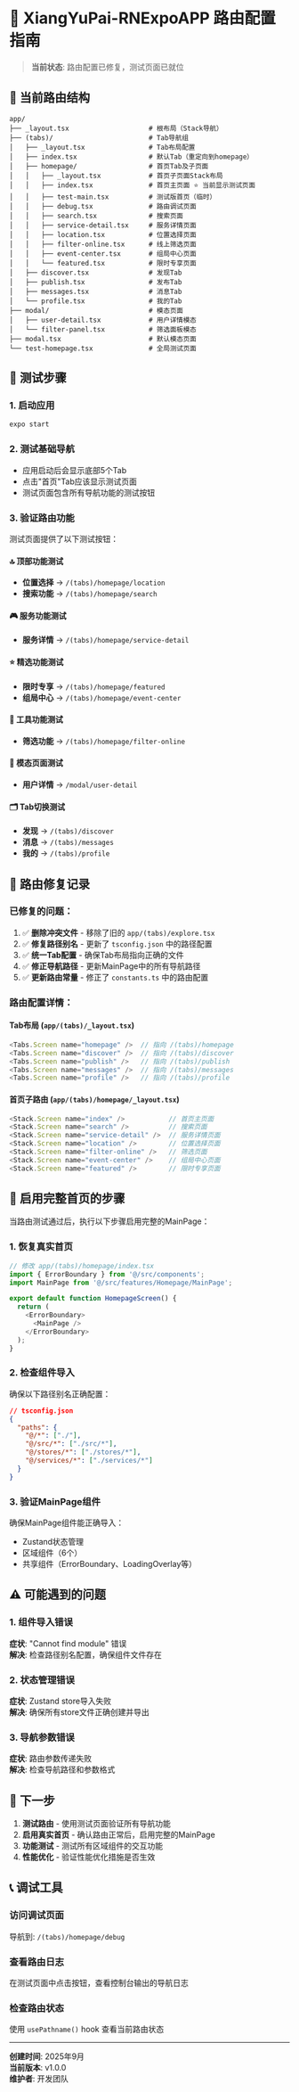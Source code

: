 # 🧭 XiangYuPai-RNExpoAPP 路由配置指南

> **当前状态**: 路由配置已修复，测试页面已就位

## 📁 **当前路由结构**

```
app/
├── _layout.tsx                    # 根布局（Stack导航）
├── (tabs)/                        # Tab导航组
│   ├── _layout.tsx                # Tab布局配置
│   ├── index.tsx                  # 默认Tab（重定向到homepage）
│   ├── homepage/                  # 首页Tab及子页面
│   │   ├── _layout.tsx            # 首页子页面Stack布局
│   │   ├── index.tsx              # 首页主页面 ⭐ 当前显示测试页面
│   │   ├── test-main.tsx          # 测试版首页（临时）
│   │   ├── debug.tsx              # 路由调试页面
│   │   ├── search.tsx             # 搜索页面
│   │   ├── service-detail.tsx     # 服务详情页面
│   │   ├── location.tsx           # 位置选择页面
│   │   ├── filter-online.tsx      # 线上筛选页面
│   │   ├── event-center.tsx       # 组局中心页面
│   │   └── featured.tsx           # 限时专享页面
│   ├── discover.tsx               # 发现Tab
│   ├── publish.tsx                # 发布Tab
│   ├── messages.tsx               # 消息Tab
│   └── profile.tsx                # 我的Tab
├── modal/                         # 模态页面
│   ├── user-detail.tsx            # 用户详情模态
│   └── filter-panel.tsx           # 筛选面板模态
├── modal.tsx                      # 默认模态页面
└── test-homepage.tsx              # 全局测试页面
```

## 🎯 **测试步骤**

### 1. 启动应用
```bash
expo start
```

### 2. 测试基础导航
- 应用启动后会显示底部5个Tab
- 点击"首页"Tab应该显示测试页面
- 测试页面包含所有导航功能的测试按钮

### 3. 验证路由功能
测试页面提供了以下测试按钮：

#### 🔝 顶部功能测试
- **位置选择** → `/(tabs)/homepage/location`
- **搜索功能** → `/(tabs)/homepage/search`

#### 🎮 服务功能测试
- **服务详情** → `/(tabs)/homepage/service-detail`

#### ⭐ 精选功能测试
- **限时专享** → `/(tabs)/homepage/featured`
- **组局中心** → `/(tabs)/homepage/event-center`

#### 🔧 工具功能测试
- **筛选功能** → `/(tabs)/homepage/filter-online`

#### 📱 模态页面测试
- **用户详情** → `/modal/user-detail`

#### 🗂️ Tab切换测试
- **发现** → `/(tabs)/discover`
- **消息** → `/(tabs)/messages`
- **我的** → `/(tabs)/profile`

## 🔧 **路由修复记录**

### 已修复的问题：

1. ✅ **删除冲突文件** - 移除了旧的 `app/(tabs)/explore.tsx`
2. ✅ **修复路径别名** - 更新了 `tsconfig.json` 中的路径配置
3. ✅ **统一Tab配置** - 确保Tab布局指向正确的文件
4. ✅ **修正导航路径** - 更新MainPage中的所有导航路径
5. ✅ **更新路由常量** - 修正了 `constants.ts` 中的路由配置

### 路由配置详情：

#### Tab布局 (`app/(tabs)/_layout.tsx`)
```typescript
<Tabs.Screen name="homepage" />  // 指向 /(tabs)/homepage
<Tabs.Screen name="discover" />  // 指向 /(tabs)/discover
<Tabs.Screen name="publish" />   // 指向 /(tabs)/publish
<Tabs.Screen name="messages" />  // 指向 /(tabs)/messages
<Tabs.Screen name="profile" />   // 指向 /(tabs)/profile
```

#### 首页子路由 (`app/(tabs)/homepage/_layout.tsx`)
```typescript
<Stack.Screen name="index" />           // 首页主页面
<Stack.Screen name="search" />          // 搜索页面
<Stack.Screen name="service-detail" />  // 服务详情页面
<Stack.Screen name="location" />        // 位置选择页面
<Stack.Screen name="filter-online" />   // 筛选页面
<Stack.Screen name="event-center" />    // 组局中心页面
<Stack.Screen name="featured" />        // 限时专享页面
```

## 🚀 **启用完整首页的步骤**

当路由测试通过后，执行以下步骤启用完整的MainPage：

### 1. 恢复真实首页
```typescript
// 修改 app/(tabs)/homepage/index.tsx
import { ErrorBoundary } from '@/src/components';
import MainPage from '@/src/features/Homepage/MainPage';

export default function HomepageScreen() {
  return (
    <ErrorBoundary>
      <MainPage />
    </ErrorBoundary>
  );
}
```

### 2. 检查组件导入
确保以下路径别名正确配置：
```json
// tsconfig.json
{
  "paths": {
    "@/*": ["./"],
    "@/src/*": ["./src/*"],
    "@/stores/*": ["./stores/*"],
    "@/services/*": ["./services/*"]
  }
}
```

### 3. 验证MainPage组件
确保MainPage组件能正确导入：
- Zustand状态管理
- 区域组件（6个）
- 共享组件（ErrorBoundary、LoadingOverlay等）

## ⚠️ **可能遇到的问题**

### 1. 组件导入错误
**症状**: "Cannot find module" 错误  
**解决**: 检查路径别名配置，确保组件文件存在

### 2. 状态管理错误
**症状**: Zustand store导入失败  
**解决**: 确保所有store文件正确创建并导出

### 3. 导航参数错误
**症状**: 路由参数传递失败  
**解决**: 检查导航路径和参数格式

## 🎯 **下一步**

1. **测试路由** - 使用测试页面验证所有导航功能
2. **启用真实首页** - 确认路由正常后，启用完整的MainPage
3. **功能测试** - 测试所有区域组件的交互功能
4. **性能优化** - 验证性能优化措施是否生效

## 📞 **调试工具**

### 访问调试页面
导航到: `/(tabs)/homepage/debug`

### 查看路由日志
在测试页面中点击按钮，查看控制台输出的导航日志

### 检查路由状态
使用 `usePathname()` hook 查看当前路由状态

---

**创建时间**: 2025年9月  
**当前版本**: v1.0.0  
**维护者**: 开发团队
